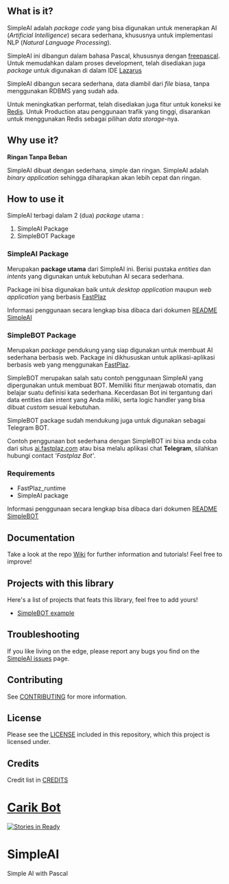 
## What is it?

SimpleAI adalah _package code_ yang bisa digunakan untuk menerapkan AI (_Artificial Intelligence_) secara sederhana, khususnya untuk implementasi NLP (_Natural Language Processing_).

SimpleAI ini dibangun dalam bahasa Pascal, khususnya dengan [freepascal](http://www.freepascal.org/). Untuk memudahkan dalam proses development, telah disediakan juga _package_ untuk digunakan di dalam IDE [Lazarus](http://www.lazarus-ide.org/)

SimpleAI dibangun secara sederhana, data diambil dari *file* biasa, tanpa menggunakan RDBMS yang sudah ada.

Untuk meningkatkan performat, telah disediakan juga fitur untuk koneksi ke [Redis](https://redis.io/). Untuk Production atau penggunaan trafik yang tinggi, disarankan untuk menggunakan Redis sebagai pilihan _data storage_-nya.


## Why use it?

**Ringan Tanpa Beban**

SimpleAI dibuat dengan sederhana, simple dan ringan. SimpleAI adalah _binary application_ sehingga diharapkan akan lebih cepat dan ringan. 


## How to use it

SimpleAI terbagi dalam 2 (dua) _package_ utama :

1. SimpleAI Package
2. SimpleBOT Package

### SimpleAI Package

Merupakan **package utama** dari SimpleAI ini. Berisi pustaka _entities_ dan _intents_ yang digunakan untuk kebutuhan AI secara sederhana.

Package ini bisa digunakan baik untuk _desktop application_ maupun _web application_ yang berbasis [FastPlaz](http://www.fastplaz.com)

Informasi penggunaan secara lengkap bisa dibaca dari dokumen [README SimpleAI](README-simpleai.md)

### SimpleBOT Package

Merupakan _package_ pendukung yang siap digunakan untuk membuat AI sederhana berbasis web. Package ini dikhususkan untuk aplikasi-aplikasi berbasis web yang menggunakan [FastPlaz](http://www.fastplaz.com).

SimpleBOT merupakan salah satu contoh penggunaan SimpleAI yang dipergunakan untuk membuat BOT.
Memiliki fitur menjawab otomatis, dan belajar suatu definisi kata sederhana.
Kecerdasan Bot ini tergantung dari data entities dan intent yang Anda miliki, serta logic handler yang bisa dibuat _custom_ sesuai kebutuhan.

SimpleBOT package sudah mendukung juga untuk digunakan sebagai Telegram BOT.

Contoh penggunaan bot sederhana dengan SimpleBOT ini bisa anda coba dari situs [ai.fastplaz.com](http://ai.fastplaz.com) atau bisa melalu aplikasi chat **Telegram**, silahkan hubungi contact *'Fastplaz Bot'*.

### Requirements

- FastPlaz_runtime
- SimpleAI package

Informasi penggunaan secara lengkap bisa dibaca dari dokumen [README SimpleBOT](README-simplebot.md)


## Documentation

Take a look at the repo [Wiki](https://github.com/luridarmawan/SimpleAI/wiki) for further information and tutorials!
Feel free to improve!

## Projects with this library

Here's a list of projects that feats this library, feel free to add yours!

- [SimpleBOT example](https://github.com/luridarmawan/SimpleBOT/) 



## Troubleshooting

If you like living on the edge, please report any bugs you find on the
[SimpleAI issues](https://github.com/luridarmawan/SimpleAI/issues) page.

## Contributing

See [CONTRIBUTING](CONTRIBUTING.md) for more information.

## License

Please see the [LICENSE](LICENSE.txt) included in this repository,
which this project is licensed under.

## Credits

Credit list in [CREDITS](CREDITS)

[Carik Bot](http://www.carik.id/)
=======
[![Stories in Ready](https://badge.waffle.io/luridarmawan/SimpleAI.png?label=ready&title=Ready)](https://waffle.io/luridarmawan/SimpleAI)
# SimpleAI
Simple AI with Pascal

